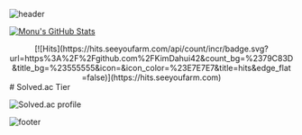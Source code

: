 ![header](https://capsule-render.vercel.app/api?type=waving&color=gradient&height=300&section=header&text=Dahui-Kim%20&fontSize=90)

[![Monu's GitHub Stats](https://github-readme-stats.vercel.app/api?username=KimDahui42)](https://github.com/anuraghazra/github-readme-stats)
<div align=center>
	[![Hits](https://hits.seeyoufarm.com/api/count/incr/badge.svg?url=https%3A%2F%2Fgithub.com%2FKimDahui42&count_bg=%2379C83D&title_bg=%23555555&icon=&icon_color=%23E7E7E7&title=hits&edge_flat=false)](https://hits.seeyoufarm.com)	
  </div>
# Solved.ac Tier

![Solved.ac profile](http://mazassumnida.wtf/api/pastel/generate_badge?boj=kkddiiock)

![footer](https://capsule-render.vercel.app/api?type=waving&reversal=true&color=gradient&section=footer)


